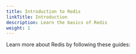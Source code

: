 ```yaml
---
title: Introduction to Redis
linkTitle: Introduction
description: Learn the basics of Redis
weight: 1
---
```


Learn more about Redis by following these guides:


